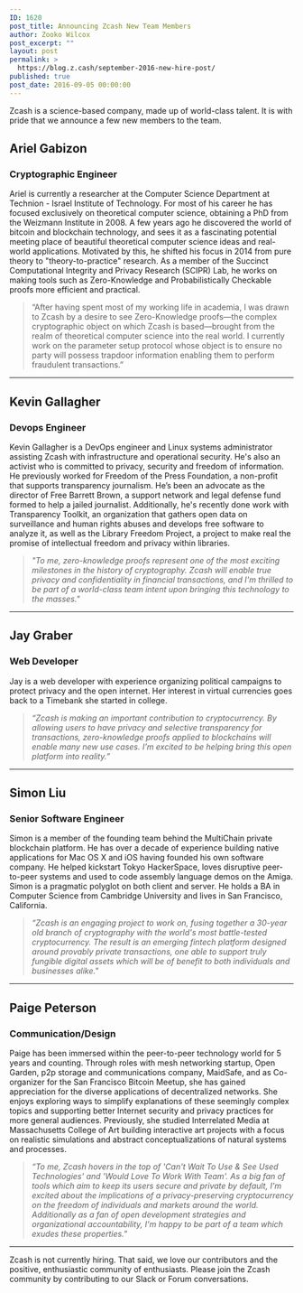 ```yaml
---
ID: 1620
post_title: Announcing Zcash New Team Members
author: Zooko Wilcox
post_excerpt: ""
layout: post
permalink: >
  https://blog.z.cash/september-2016-new-hire-post/
published: true
post_date: 2016-09-05 00:00:00
---
```

<p>Zcash is a science-based company, made up of world-class talent. It is with pride that we announce a few new members to the team.</p>
<div class="new-hire-post section" id="ariel-gabizon">
<h2>Ariel Gabizon</h2>
<div class="section" id="cryptographic-engineer">
<h3>Cryptographic Engineer</h3>
<p>Ariel is currently a researcher at the Computer Science Department at Technion - Israel Institute of Technology. For most of his career he has focused exclusively on theoretical computer science, obtaining a PhD from the Weizmann Institute in 2008. A few years ago he discovered the world of bitcoin and blockchain technology, and sees it as a fascinating potential meeting place of beautiful theoretical computer science ideas and real-world applications. Motivated by this, he shifted his focus in 2014 from pure theory to "theory-to-practice" research. As a member of the Succinct Computational Integrity and Privacy Research (SCIPR) Lab, he works on making tools such as Zero-Knowledge and Probabilistically Checkable proofs more efficient and practical.</p>
<blockquote>
“After having spent most of my working life in academia, I was drawn to Zcash by a desire to see Zero-Knowledge proofs—the complex cryptographic object on which Zcash is based—brought from the realm of theoretical computer science into the real world. I currently work on the parameter setup protocol whose object is to ensure no party will possess trapdoor information enabling them to perform fraudulent transactions.”</blockquote>
</div>
</div>
<hr class="docutils"/><div class="new-hire-post section" id="kevin-gallagher">
<h2>Kevin Gallagher</h2>
<div class="section" id="devops-engineer">
<h3>Devops Engineer</h3>
<p>Kevin Gallagher is a DevOps engineer and Linux systems administrator assisting Zcash with infrastructure and operational security. He's also an activist who is committed to privacy, security and freedom of information. He previously worked for Freedom of the Press Foundation, a non-profit that supports transparency journalism. He’s been an advocate as the director of Free Barrett Brown, a support network and legal defense fund formed to help a jailed journalist. Additionally, he's recently done work with Transparency Toolkit, an organization that gathers open data on surveillance and human rights abuses and develops free software to analyze it, as well as the Library Freedom Project, a project to make real the promise of intellectual freedom and privacy within libraries.</p>
<blockquote>
<em>"To me, zero-knowledge proofs represent one of the most exciting milestones in the history of cryptography. Zcash will enable true privacy and confidentiality in financial transactions, and I'm thrilled to be part of a world-class team intent upon bringing this technology to the masses."</em></blockquote>
</div>
</div>
<hr class="docutils"/><div class="new-hire-post section" id="jay-graber">
<h2>Jay Graber</h2>
<div class="section" id="web-developer">
<h3>Web Developer</h3>
<p>Jay is a web developer with experience organizing political campaigns to protect privacy and the open internet. Her interest in virtual currencies goes back to a Timebank she started in college.</p>
<blockquote>
<em>“Zcash is making an important contribution to cryptocurrency. By allowing users to have privacy and selective transparency for transactions, zero-knowledge proofs applied to blockchains will enable many new use cases. I’m excited to be helping bring this open platform into reality.”</em></blockquote>
</div>
</div>
<hr class="docutils"/><div class="new-hire-post section" id="simon-liu">
<h2>Simon Liu</h2>
<div class="section" id="senior-software-engineer">
<h3>Senior Software Engineer</h3>
<p>Simon is a member of the founding team behind the MultiChain private blockchain platform.  He has over a decade of experience building native applications for Mac OS X and iOS having founded his own software company.  He helped kickstart Tokyo HackerSpace, loves disruptive peer-to-peer systems and used to code assembly language demos on the Amiga.  Simon is a pragmatic polyglot on both client and server.  He holds a BA in Computer Science from Cambridge University and lives in San Francisco, California.</p>
<blockquote>
<em>“Zcash is an engaging project to work on, fusing together a 30-year old branch of cryptography with the world's most battle-tested cryptocurrency.  The result is an emerging fintech platform designed around provably private transactions, one able to support truly fungible digital assets which will be of benefit to both individuals and businesses alike."</em></blockquote>
</div>
</div>
<hr class="docutils"/><div class="new-hire-post section" id="paige-peterson">
<h2>Paige Peterson</h2>
<div class="section" id="communication-design">
<h3>Communication/Design</h3>
<p>Paige has been immersed within the peer-to-peer technology world for 5 years and counting. Through roles with mesh networking startup, Open Garden, p2p storage and communications company, MaidSafe, and as Co-organizer for the San Francisco Bitcoin Meetup, she has gained appreciation for the diverse applications of decentralized networks. She enjoys exploring ways to simplify explanations of these seemingly complex topics and supporting better Internet security and privacy practices for more general audiences. Previously, she studied Interrelated Media at Massachusetts College of Art building interactive art projects with a focus on realistic simulations and abstract conceptualizations of natural systems and processes.</p>
<blockquote>
<em>“To me, Zcash hovers in the top of 'Can't Wait To Use &amp; See Used Technologies' and 'Would Love To Work With Team'. As a big fan of tools which aim to keep its users secure and private by default, I'm excited about the implications of a privacy-preserving cryptocurrency on the freedom of individuals and markets around the world. Additionally as a fan of open development strategies and organizational accountability, I'm happy to be part of a team which exudes these properties."</em></blockquote>
<hr class="docutils"/><p>Zcash is not currently hiring. That said, we love our contributors and the positive, enthusiastic community of enthusiasts. Please join the Zcash community by contributing to our Slack or Forum conversations.</p>
</div>
</div>